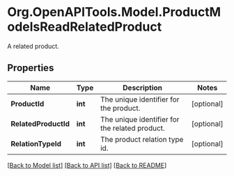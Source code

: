 # Org.OpenAPITools.Model.ProductModelsReadRelatedProduct
A related product.

## Properties

Name | Type | Description | Notes
------------ | ------------- | ------------- | -------------
**ProductId** | **int** | The unique identifier for the product. | [optional] 
**RelatedProductId** | **int** | The unique identifier for the related product. | [optional] 
**RelationTypeId** | **int** | The product relation type id. | [optional] 

[[Back to Model list]](../README.md#documentation-for-models) [[Back to API list]](../README.md#documentation-for-api-endpoints) [[Back to README]](../README.md)

